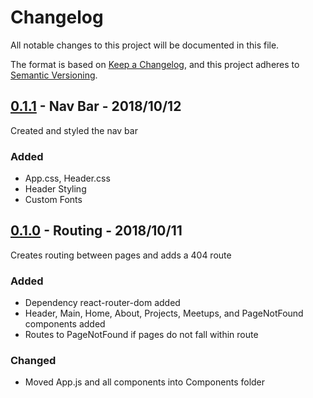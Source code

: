 # Changelog
All notable changes to this project will be documented in this file.

The format is based on [Keep a Changelog](https://keepachangelog.com/en/1.0.0/),
and this project adheres to [Semantic Versioning](https://semver.org/spec/v2.0.0.html).

## [0.1.1] - Nav Bar - 2018/10/12
Created and styled the nav bar

### Added
- App.css, Header.css
- Header Styling
- Custom Fonts

## [0.1.0] - Routing - 2018/10/11
Creates routing between pages and adds a 404 route

### Added
- Dependency react-router-dom added
- Header, Main, Home, About, Projects, Meetups, and PageNotFound components added
- Routes to PageNotFound if pages do not fall within route

### Changed
- Moved App.js and all components into Components folder

[0.1.1]:https://github.com/rusticpenguin/georgechios/tree/0.1.1
[0.1.0]:https://github.com/rusticpenguin/georgechios/tree/0.1.0
